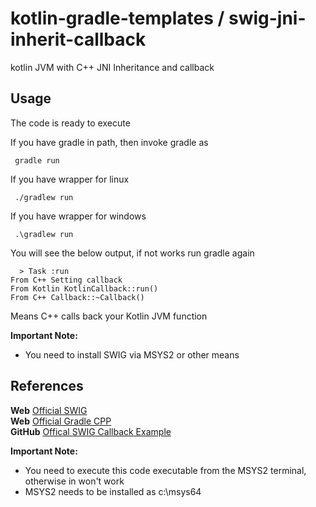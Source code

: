 # kotlin-gradle-templates / swig-jni-inherit-callback
kotlin JVM with C++ JNI Inheritance and callback

## Usage
The code is ready to execute

If you have gradle in path, then invoke gradle as

     gradle run

If you have wrapper for linux

     ./gradlew run

If you have wrapper for windows

     .\gradlew run
     
You will see the below output, if not works run gradle again
  
      > Task :run
	From C++ Setting callback
	From Kotlin KotlinCallback::run()
	From C++ Callback::~Callback()

Means C++ calls back your Kotlin JVM function 

**Important Note:**
  * You need to install SWIG via MSYS2 or other means


## References

**Web** [Official SWIG](http://www.swig.org/Doc1.3/Java.html#compilation_problems_cpp)<br/>
**Web** [Official Gradle CPP](https://docs.gradle.org/current/userguide/building_cpp_projects.html#sec:custom_cpp_compile_link)<br/>
**GitHub** [Offical SWIG Callback Example](https://github.com/swig/swig/tree/master/Examples/java/callback)

**Important Note:**
  * You need to execute this code executable from the MSYS2 terminal, otherwise in won't work
  * MSYS2 needs to be installed as c:\msys64
